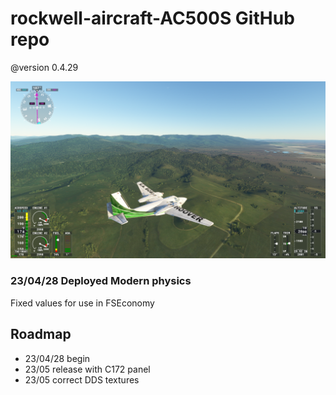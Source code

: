 # rockwell-aircraft-AC500S GitHub repo 

@version 0.4.29

<img src="./rockwell-aircraft-AC500S.png" />

### 23/04/28 Deployed Modern physics

Fixed values for use in FSEconomy

## Roadmap

- 23/04/28 begin
- 23/05 release with C172 panel
- 23/05 correct DDS textures
